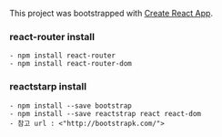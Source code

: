 This project was bootstrapped with [Create React App](https://github.com/facebook/create-react-app).

### react-router install

    - npm install react-router
    - npm install react-router-dom

### reactstarp install

    - npm install --save bootstrap
    - npm install --save reactstrap react react-dom
    - 참고 url : <"http://bootstrapk.com/">
